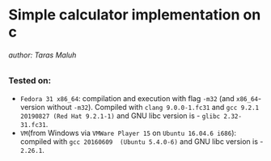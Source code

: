 # Simple calculator implementation on c
###### author: Taras Maluh

### Tested on:
 - `Fedora 31 x86_64`: compilation and execution with flag `-m32` (and `x86_64`-version without `-m32`).
    Compiled with `clang 9.0.0-1.fc31` and `gcc 9.2.1 20190827 (Red Hat 9.2.1-1)` and GNU libc version is - `glibc 2.32-31.fc31`.
 - `VM`(from Windows via `VMWare Player 15` on `Ubuntu 16.04.6 i686`): compiled with `gcc 20160609  (Ubuntu 5.4.0-6)` and GNU libc version is - `2.26.1`.
